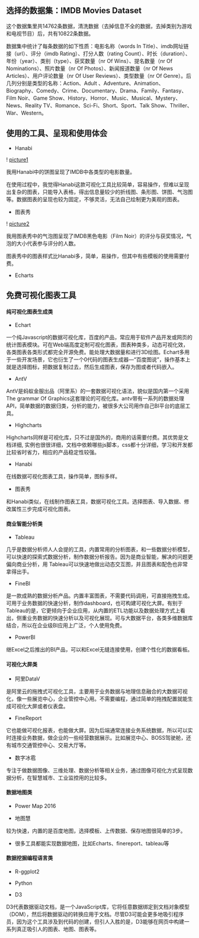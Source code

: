 ## 选择的数据集：IMDB Movies Dataset

这个数据集里共14762条数据，清洗数据（去掉信息不全的数据，去掉类别为游戏和电视节目）后，共有10822条数据。

数据集中统计了每条数据的如下性质：电影名称（words In Title）、imdb网址链接（url）、评分（imdb Rating）、打分人数（rating Count）、时长（duration）、年份（year）、类别（type）、获奖数量（nr Of Wins）、提名数量（nr Of Nominations）、照片数量（nr Of Photos）、新闻报道数量（nr Of News Articles）、用户评论数量（nr Of User Reviews）、类型数量（nr Of Genre）。后几列分别是类型的名称：Action、Adult	、Adventure、Animation、Biography、Comedy、Crime、Documentary、Drama、Family、Fantasy、Film Noir、Game Show、History、Horror、Music、Musical、Mystery、News、Reality TV、Romance、Sci-Fi、Short、Sport、Talk Show、Thriller、War、Western。

## 使用的工具、呈现和使用体会

- Hanabi

! [picture1](https://github.com/wangsihan98/homework/blob/master/homework3-picture1.jpg)

我用Hanabi中的饼图呈现了IMDB中各类型的电影数量。

在使用过程中，我觉得Hanabi这款可视化工具比较简单，容易操作，但难以呈现出复杂的图表，只能导入表格，得出信息量较少的折线图、条形图、饼图、气泡图等。数据图表的呈现也较为固定，不够灵活，无法自己绘制更为美观的图表。


- 图表秀

! [picture2](https://github.com/wangsihan98/homework/blob/master/homework3-picture2.png)

我用图表秀中的气泡图呈现了IMDB黑色电影（Film Noir）的评分与获奖情况，气泡的大小代表参与评分的人数。

图表秀中的图表样式比Hanabi多，简单，易操作，但其中有些模板的使用需要付费。

- Echarts





## 免费可视化图表工具

#### 纯可视化图表生成类

- Echart

一个纯Javascript的数据可视化库，百度的产品，常应用于软件产品开发或网页的统计图表模块。可在Web端高度定制可视化图表，图表种类多，动态可视化效，各类图表各类形式都完全开源免费。能处理大数据量和进行3D绘图。Echart多用于一些开发场景，它也衍生了一个0代码的图表生成器—“百度图说”，操作基本上就是选择图标，把数据复制过去，然后生成图表，保存为图或者代码嵌入。

- AntV

AntV是蚂蚁金服出品（阿里系）的一套数据可视化语法，貌似是国内第一个采用The grammar Of Graphics这套理论的可视化库。antv带有一系列的数据处理API，简单数据的数据归类，分析的能力，被很多大公司用作自己BI平台的底层工具。

- Highcharts

Highcharts同样是可视化库，只不过是国外的，商用的话需要付费。其优势是文档详细, 实例也很很详细，文档中依赖哪些js脚本，css都十分详细，学习和开发都比较省时省力，相应的产品稳定性较强。

- Hanabi

在线数据可视化图表工具，操作简单，图标多样。

- 图表秀

和Hanabi类似，在线制作图表工具，数据可视化工具。选择图表、导入数据、修改属性三步完成可视化图表。

#### 商业智能分析类

- Tableau

几乎是数据分析师人人会提的工具，内置常用的分析图表，和一些数据分析模型，可以快速的探索式数据分析，制作数据分析报告。因为是商业智能，解决的问题更偏向商业分析，用 Tableau可以快速地做出动态交互图，并且图表和配色也非常拿得出手。

- FineBI

是一款成熟的数据分析产品。内置丰富图表，不需要代码调用，可直接拖拽生成。可用于业务数据的快速分析，制作dashboard，也可构建可视化大屏。有别于Tableau的是，它更倾向于企业应用，从内置的ETL功能以及数据处理方式上看出，侧重业务数据的快速分析以及可视化展现。可与大数据平台，各类多维数据库结合，所以在企业级BI应用上广泛，个人使用免费。

- PowerBI

继Excel之后推出的BI产品，可以和Excel无缝连接使用，创建个性化的数据看板。

#### 可视化大屏类

- 阿里DataV

是阿里云的拖拽式可视化工具，主要用于业务数据与地理信息融合的大数据可视化，像一些展览中心，企业管控中心用。不需要编程，通过简单的拖拽配置就能生成可视化大屏或者仪表盘。

- FineReport

它也能做可视化报表，也能做大屏。因为后端通常连接业务系统数据，所以可以实时连接业务数据，做企业的一些经营数据展示。比如展览中心、BOSS驾驶舱，还有城市交通管控中心、交易大厅等。

- 数字冰雹

专注于做数据图像、三维处理、数据分析等相关业务，通过图像可视化方式呈现数据分析，在智慧城市、工业监控用的比较多。

#### 数据地图类

- Power Map 2016

- 地图慧

较为快速，内置的是百度地图，选择模板、上传数据、保存地图很简单的3步。

- 很多工具都能实现数据地图，比如Echarts、finereport、tableau等

#### 数据挖掘编程语言类

- R-ggplot2

- Python

- D3

D3代表数据驱动文档，是一个JavaScript库，它将任意数据绑定到文档对象模型（DOM），然后将数据驱动的转换应用于文档。尽管D3可能会更多地吸引程序员，因为这个工具涉及到代码的创建，但引人入胜的是，D3能够在网页中构建一系列真正吸引人的图表、地图、图表等。



